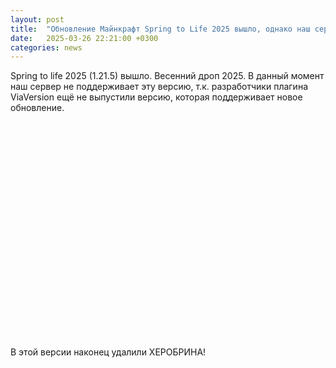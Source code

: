 ```yaml
---
layout: post
title:  "Обновление Майнкрафт Spring to Life 2025 вышло, однако наш сервер пока не поддерживает эту версию."
date:   2025-03-26 22:21:00 +0300
categories: news
--- 
```

Spring to life 2025 (1.21.5) вышло.
Весенний дроп 2025. В данный момент наш сервер не поддерживает эту версию, т.к. разработчики плагина ViaVersion ещё не выпустили версию, которая поддерживает новое обновление.
<br><br><br><br><br><br><br><br><br><br><br><br><br><br><br><br><br><br><br><br><br><br><br>
В этой версии наконец удалили ХЕРОБРИНА!
